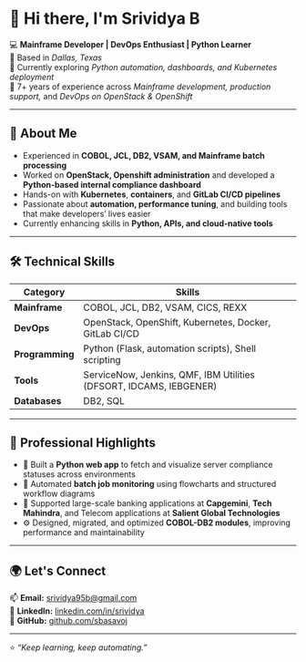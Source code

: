 # 👋 Hi there, I'm **Srividya B**

💻 **Mainframe Developer | DevOps Enthusiast | Python Learner**  
📍 Based in *Dallas, Texas*  
🌱 Currently exploring *Python automation, dashboards, and Kubernetes deployment*  
🚀 7+ years of experience across *Mainframe development, production support,* and *DevOps on OpenStack & OpenShift*

---

## 🧠 About Me

- Experienced in **COBOL, JCL, DB2, VSAM, and Mainframe batch processing**
- Worked on **OpenStack, Openshift administration** and developed a **Python-based internal compliance dashboard**
- Hands-on with **Kubernetes**, **containers**, and **GitLab CI/CD pipelines**
- Passionate about **automation, performance tuning**, and building tools that make developers’ lives easier
- Currently enhancing skills in **Python, APIs, and cloud-native tools**

---

## 🛠️ Technical Skills

| Category | Skills |
|-----------|---------|
| **Mainframe** | COBOL, JCL, DB2, VSAM, CICS, REXX |
| **DevOps** | OpenStack, OpenShift, Kubernetes, Docker, GitLab CI/CD |
| **Programming** | Python (Flask, automation scripts), Shell scripting |
| **Tools** | ServiceNow, Jenkins, QMF, IBM Utilities (DFSORT, IDCAMS, IEBGENER) |
| **Databases** | DB2, SQL |

---

## 💼 Professional Highlights

- 🧩 Built a **Python web app** to fetch and visualize server compliance statuses across environments  
- 🔁 Automated **batch job monitoring** using flowcharts and structured workflow diagrams  
- 🏦 Supported large-scale banking applications at **Capgemini**, **Tech Mahindra**, and Telecom applications at **Salient Global Technologies**  
- ⚙️ Designed, migrated, and optimized **COBOL-DB2 modules**, improving performance and maintainability  

---

## 🌍 Let's Connect

📫 **Email:** [srividya95b@gmail.com](mailto:srividya95b@gmail.com)  
💼 **LinkedIn:** [linkedin.com/in/srividya](https://www.linkedin.com/in/srividya-b-0a0121126/)  
🐙 **GitHub:** [github.com/sbasavoj](https://github.com/sbasavoj)

---

⭐️ *“Keep learning, keep automating.”*

